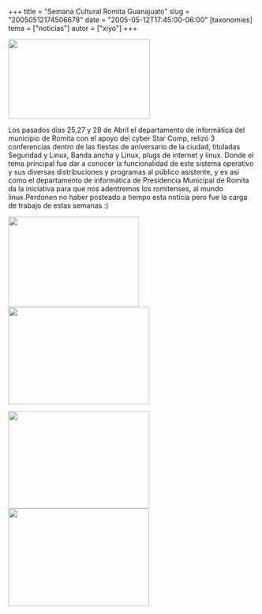 +++
title = "Semana Cultural Romita Guanajuato"
slug = "20050512174506678"
date = "2005-05-12T17:45:00-06:00"
[taxonomies]
tema = ["noticias"]
autor = ["xiyo"]
+++

<img src="http://glib.org.mx/images/articles/20050512174506678_1.JPG"
width="287" height="161" />

Los pasados dias 25,27 y 28 de Abril el departamento de informática del
municipio de Romita con el apoyo del cyber Star Comp, relizó 3
conferencias dentro de las fiestas de aniversario de la ciudad,
tituladas Seguridad y Linux, Banda ancha y Linux, plugs de internet y
linux. Donde el tema principal fue dar a conocer la funcionalidad de
este sistema operativo y sus diversas distribuciones y programas al
público asistente, y es así como el departamento de informática de
Presidencia Municipal de Romita da la iniciativa para que nos adentremos
los romitenses, al mundo linux.Perdonen no haber posteado a tiempo esta
noticia pero fue la carga de trabajo de estas semanas :)

<!-- more -->

<img src="http://glib.org.mx/images/articles/20050512174506678_2.JPG"
width="265" height="183" />
<img src="http://glib.org.mx/images/articles/20050512174506678_3.JPG"
width="286" height="197" />

<img src="http://glib.org.mx/images/articles/20050512174506678_4.JPG"
width="286" height="197" />
<img src="http://glib.org.mx/images/articles/20050512174506678_5.JPG"
width="285" height="198" />
